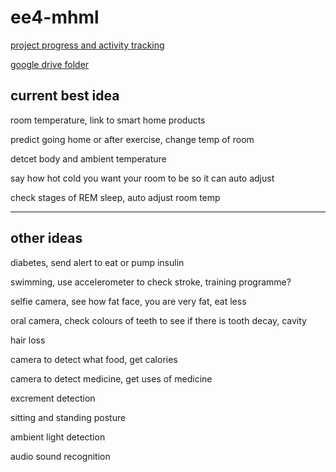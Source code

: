 # ee4-mhml
[project progress and activity tracking](https://github.com/jeremych1000/ee4-mhml/projects/1)

[google drive folder](https://drive.google.com/drive/folders/0B-5OPn6ItLXTMkJGVUJ4NVd1cWc)

## current best idea
room temperature, link to smart home products

predict going home or after exercise, change temp of room

detcet body and ambient temperature

say how hot cold you want your room to be so it can auto adjust

check stages of REM sleep, auto adjust room temp

---

## other ideas

diabetes, send alert to eat or pump insulin

swimming, use accelerometer to check stroke, training programme?

selfie camera, see how fat face, you are very fat, eat less

oral camera, check colours of teeth to see if there is tooth decay, cavity

hair loss

camera to detect what food, get calories

camera to detect medicine, get uses of medicine

excrement detection

sitting and standing posture

ambient light detection

audio sound recognition
